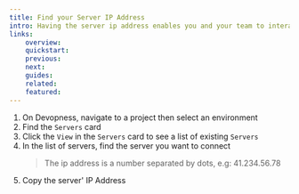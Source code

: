 ```yaml
---
title: Find your Server IP Address
intro: Having the server ip address enables you and your team to interact with your server via Secure Shell Protocol (SSH) access or configure a Domain Name Server (DNS) record, so your users can access your applications using a domain name instead.
links:
    overview:
    quickstart:
    previous:
    next:
    guides:
    related:
    featured:
---
```


1. On Devopness, navigate to a project then select an environment
1. Find the `Servers` card
1. Click the `View` in the `Servers` card to see a list of existing `Servers`
1. In the list of servers, find the server you want to connect
    > The ip address is a number separated by dots, e.g: 41.234.56.78
1. Copy the server' IP Address
